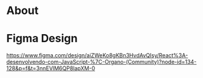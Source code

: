 
# About


# Figma Design
https://www.figma.com/design/aiZWeKo8gKBn3HvdAvQIsy/React%3A-desenvolvendo-com-JavaScript-%7C-Organo-(Community)?node-id=134-128&p=f&t=3nnEVlM6QP8lapXM-0

